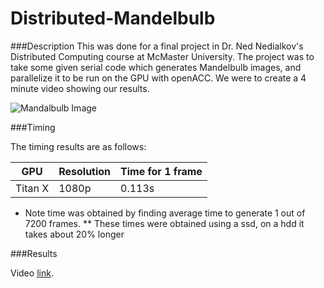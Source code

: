 # Distributed-Mandelbulb

###Description
This was done for a final project in Dr. Ned Nedialkov's Distributed Computing course at McMaster University. The project was to take some given serial code which generates Mandelbulb images, and parallelize it to be run on the GPU with openACC. We were to create a 4 minute video showing our results. 

![Mandalbulb Image](https://github.com/inikdom/Distributed-Mandelbulb/blob/auto_path/image.jpg "Mandalbulb")

###Timing

The timing results are as follows:

GPU | Resolution | Time for 1 frame
----|------------|------------------
Titan X | 1080p | 0.113s

* Note time was obtained by finding average time to generate 1 out of 7200 frames.
** These times were obtained using a ssd, on a hdd it takes about 20% longer

###Results

Video [link](https://youtu.be/fnS-nIbzeyI). 
